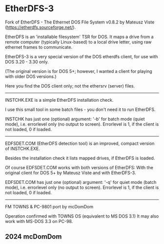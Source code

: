 # EtherDFS-3
Fork of EtherDFS - The Ethernet DOS File System v0.8.2 by Mateusz Viste (https://etherdfs.sourceforge.net/).


EtherDFS is an 'installable filesystem' TSR for DOS. It maps a drive from a remote computer (typically Linux-based) to a local drive letter, using raw ethernet frames to communicate.

EtherDFS-3 is a very special version of the DOS etherdfs client, for use with DOS 3.20 - 3.30 only.

(The original version is for DOS 5+; however, I wanted a client for playing with older DOS versions.)


Here you find the DOS client only; not the ethersrv (server) files.

------------------------------------------------------------------

INSTCHK.EXE is a simple EtherDFS installation check.

I use this small tool in some batch files - you don't need it to run EtherDFS.

INSTCHK has just one (optional) argument: '-b' for batch mode (quiet mode), i.e. errorlevel only (no output to screen).
Errorlevel is 1, if the client is not loaded, 0 if loaded.

------------------------------------------------------------------

EDFSDET.COM (EtherDFS detection tool) is an improved, compact version of INSTCHK.EXE.

Besides the installation check it lists mapped drives, if EtherDFS is loaded.

Of course EDFSDET.COM works with both versions of EtherDFS: With the original client for DOS 5+ by Mateusz Viste and with EtherDFS-3.

EDFSDET.COM has just one (optional) argument: '-q' for quiet mode (batch mode), i.e. errorlevel only (no output to screen).
Errorlevel is 1, if the client is not loaded, 0 if loaded.



------------------------------------------------------------------
FM TOWNS & PC-9801 port by mcDomDom

Operation confirmed with TOWNS OS (equivalent to MS DOS 3.1)
It may also work with MS-DOS 3.3 on PC-98.

2024 mcDomDom
------------------------------------------------------------------
